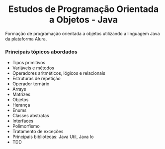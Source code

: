 <h1 align="center">Estudos de Programação Orientada a Objetos - Java</h1>

Formação de programação orientada a objetos utilizando a linguagem Java da plataforma Alura.

### Principais tópicos abordados
- Tipos primitivos
- Variáveis e métodos
- Operadores aritméticos, lógicos e relacionais
- Estruturas de repetição
- Operador ternário
- Arrays
- Matrizes
- Objetos
- Herança
- Enums
- Classes abstratas
- Interfaces
- Polimorfismo
- Tratamento de exceções
- Principais bibliotecas: Java Util, Java Io
- TDD

